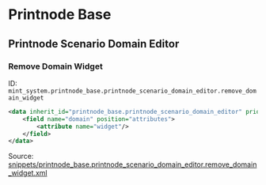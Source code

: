 # Printnode Base

## Printnode Scenario Domain Editor

### Remove Domain Widget

ID: `mint_system.printnode_base.printnode_scenario_domain_editor.remove_domain_widget`

```xml
<data inherit_id="printnode_base.printnode_scenario_domain_editor" priority="50">
    <field name="domain" position="attributes">
        <attribute name="widget"/>
    </field>
</data>

```
Source: [snippets/printnode_base.printnode_scenario_domain_editor.remove_domain_widget.xml](https://github.com/Mint-System/Odoo-Build/tree/main/snippets/printnode_base.printnode_scenario_domain_editor.remove_domain_widget.xml)

